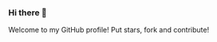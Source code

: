 ### Hi there 👋
<text xmlns="http://www.w3.org/2000/svg" text-anchor="middle" alignment-baseline="middle" x="62%" y="51%" class="desc" style="fill:#f7f5f5;">Welcome to my GitHub profile! Put stars, fork and contribute!</text>

<!--
**RuslanMironov/RuslanMironov** is a ✨ _special_ ✨ repository because its `README.md` (this file) appears on your GitHub profile.

Here are some ideas to get you started:

- 🔭 I’m currently working on ...
- 🌱 I’m currently learning ...
- 👯 I’m looking to collaborate on ...
- 🤔 I’m looking for help with ...
- 💬 Ask me about ...
- 📫 How to reach me: ...
- 😄 Pronouns: ...
- ⚡ Fun fact: ...
-->
